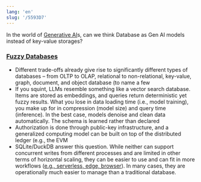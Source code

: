 ```yaml
---
lang: 'en'
slug: '/5593D7'
---
```


In the world of [Generative AI](./../.././docs/pages/Generative%20AI.md)s, can we think Database as Gen AI models instead of key-value storages?

### [Fuzzy Databases](https://matt-rickard.ghost.io/fuzzy-databases/)

- Different trade-offs already give rise to significantly different types of databases – from OLTP to OLAP, relational to non-relational, key-value, graph, document, and object database (to name a few
- If you squint, LLMs resemble something like a vector search database. Items are stored as embeddings, and queries return deterministic yet fuzzy results. What you lose in data loading time (i.e., model training), you make up for in compression (model size) and query time (inference). In the best case, models denoise and clean data automatically. The schema is learned rather than declared
- Authorization is done through public-key infrastructure, and a generalized computing model can be built on top of the distributed ledger (e.g., the EVM
- SQLite/DuckDB answer this question. While neither can support concurrent writes from different processes and are limited in other terms of horizontal scaling, they can be easier to use and can fit in more workflows ([e.g., serverless, edge, browser](https://matt-rickard.com/sqlite-renaissance)). In many cases, they are operationally much easier to manage than a traditional database.

<head>
  <html lang="en-US"/>
</head>
